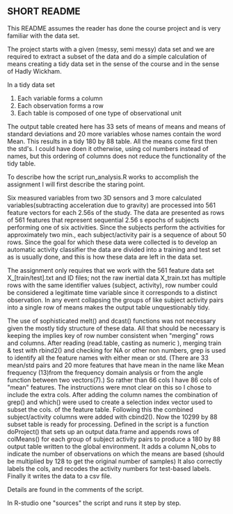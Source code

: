 ## SHORT README

This README assumes the reader has done the course project and is very familiar with the data set.
 
The project starts with a given (messy, semi messy) data set and we are required to extract a subset of the data and
do a simple calculation of means creating a tidy data set in the sense of the course and in the sense of Hadly Wickham.

In a tidy data set

1. Each variable forms a column
2. Each observation forms a row
3. Each table is composed of one type of observational unit

The output table created here has 33 sets of means of means and means of standard deviations and 20 more variables 
whose names contain the word Mean. This results in a tidy 180 by 88 table.
All the means come first then the std's. I could have doen it otherwise, using col numbers instead of names,
but this ordering of columns does not reduce the functionality of the tidy table.


To describe how the script run_analysis.R works to accomplish the assignment I will first describe the staring point.

Six measured variables from two 3D sensors and 3 more calculated variables(subtracting acceleration due to gravity) 
are processed into 561 feature vectors for each 2.56s of the study.
The data are presented as rows of 561 features that represent sequential 2.56 s epochs of subjects performing one of six
activities. Since the subjects perform the activities for approximately two min., each subject/activity pair is a sequence of
about 50 rows.
Since the goal for which these data were collected is to develop an automatic activity classifier the data are divided into a 
training and test set as is usually done, and this is how these data are left in the data set.

The assignment only requires that we work with the 561 feature data set X_[train/test].txt and ID files; not the raw inertial data
X_train.txt has multiple rows with the same identifier values (subject, activity), row number could be considered a legitimate
time variable since it corresponds to a distinct observation.
In any event collapsing the groups of like subject activity pairs into a single row of means makes the output 
table unquestionably tidy.

The use of sophisticated melt() and dcast() functions was not necessary given the mostly tidy structure of these data.
All that should be necessary is keeping the implies key of row number consistent when "merging" rows and columns.
After reading (read.table, casting as numeric ), merging train & test with rbind2() and checking for NA or other non numbers,
grep is used to identify all the feature names with either mean or std.
(There are 33 mean/std pairs and 20 more features that have mean in the name like Mean frequency (13)from the frequency domain analysis
or from the angle function between two vectors(7).)
So rather than 66 cols I have 86 cols of "mean" features. The instructions were mnot clear on this so I chose to include the extra cols.
After adding the column names the combination of grep() and which() were used to create a selection index vector used to subset the cols. 
of the feature table.
Following this the  combined subject/activity columns were added with cbind2().
Now the 10299 by 88 subset table is ready for processing.
Defined in the script is a function doProject() that sets up an output data.frame and appends rows of colMeans() for each group of
subject activity pairs to produce a 180 by 88 output table written to the global environment.
It adds a column N_obs to indicate the number of observations on which the means are based (should be multiplied by 128 to get the original number of samples)
It also correctly labels the cols, and recodes the activity numbers for test-based labels.
Finally it writes the data to a csv file.

Details are found in the comments of the script.

In R-studio one "sources" the script and runs it step by step.





 
 
